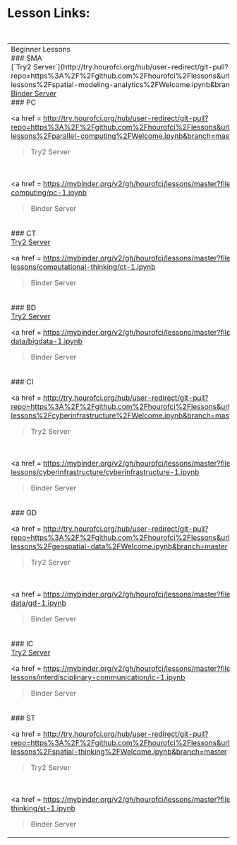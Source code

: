 
# Lesson Links:
<br>
<table>
	<tr>
		<td>
Beginner Lessons &nbsp; &nbsp; &nbsp; &nbsp; 

<br>
### SMA
<br>
[`Try2 Server`](http://try.hourofci.org/hub/user-redirect/git-pull?repo=https%3A%2F%2Fgithub.com%2Fhourofci%2Flessons&urlpath=tree%2Flessons%2Fbeginner-lessons%2Fspatial-modeling-analytics%2FWelcome.ipynb&branch=master)

<br>
<a href = 
https://mybinder.org/v2/gh/hourofci/lessons/master?filepath=beginner-lessons/spatial-modeling-analytics/sma-1.ipynb
>Binder Server</a>
<br>
### PC
<br>

<a href = 
http://try.hourofci.org/hub/user-redirect/git-pull?repo=https%3A%2F%2Fgithub.com%2Fhourofci%2Flessons&urlpath=tree%2Flessons%2Fbeginner-lessons%2Fparallel-computing%2FWelcome.ipynb&branch=master
>Try2 Server</a>
<br>

<a href = 
https://mybinder.org/v2/gh/hourofci/lessons/master?filepath=beginner-lessons/parallel-computing/pc-1.ipynb
>Binder Server</a>
<br>
### CT

<br>
<a href = 
http://try.hourofci.org/hub/user-redirect/git-pull?repo=https%3A%2F%2Fgithub.com%2Fhourofci%2Flessons&urlpath=tree%2Flessons%2Fbeginner-lessons%2Fcomputational-thinking%2FWelcome.ipynb&branch=master
>Try2 Server</a>
<br>

<a href = 
https://mybinder.org/v2/gh/hourofci/lessons/master?filepath=beginner-lessons/computational-thinking/ct-1.ipynb
>Binder Server</a>
<br>
### BD
<br>
<a href = 
http://try.hourofci.org/hub/user-redirect/git-pull?repo=https%3A%2F%2Fgithub.com%2Fhourofci%2Flessons&urlpath=tree%2Flessons%2Fbeginner-lessons%2Fbig-data%2FWelcome.ipynb&branch=master
>Try2 Server</a>
<br>

<a href = 
https://mybinder.org/v2/gh/hourofci/lessons/master?filepath=beginner-lessons/big-data/bigdata-1.ipynb
>Binder Server</a>
<br>
### CI
<br>

<a href = 
http://try.hourofci.org/hub/user-redirect/git-pull?repo=https%3A%2F%2Fgithub.com%2Fhourofci%2Flessons&urlpath=tree%2Flessons%2Fbeginner-lessons%2Fcyberinfrastructure%2FWelcome.ipynb&branch=master
>Try2 Server</a>
<br>

<a href = 
https://mybinder.org/v2/gh/hourofci/lessons/master?filepath=beginner-lessons/cyberinfrastructure/cyberinfrastructure-1.ipynb
>Binder Server</a>
<br>
### GD
<br>

<a href = 
http://try.hourofci.org/hub/user-redirect/git-pull?repo=https%3A%2F%2Fgithub.com%2Fhourofci%2Flessons&urlpath=tree%2Flessons%2Fbeginner-lessons%2Fgeospatial-data%2FWelcome.ipynb&branch=master
>Try2 Server</a>
<br>

<a href = 
https://mybinder.org/v2/gh/hourofci/lessons/master?filepath=beginner-lessons/geospatial-data/gd-1.ipynb
>Binder Server</a>
<br>
### IC
<br>
<a href = 
http://try.hourofci.org/hub/user-redirect/git-pull?repo=https%3A%2F%2Fgithub.com%2Fhourofci%2Flessons&urlpath=tree%2Flessons%2Fbeginner-lessons%2Finterdisciplinary-communication%2FWelcome.ipynb&branch=master
>Try2 Server</a>
<br>

<a href = 
https://mybinder.org/v2/gh/hourofci/lessons/master?filepath=beginner-lessons/interdisciplinary-communication/ic-1.ipynb
>Binder Server</a>
<br>
### ST
<br>

<a href = 
http://try.hourofci.org/hub/user-redirect/git-pull?repo=https%3A%2F%2Fgithub.com%2Fhourofci%2Flessons&urlpath=tree%2Flessons%2Fbeginner-lessons%2Fspatial-thinking%2FWelcome.ipynb&branch=master
>Try2 Server</a>
<br>

<a href = 
https://mybinder.org/v2/gh/hourofci/lessons/master?filepath=beginner-lessons/spatial-thinking/st-1.ipynb
>Binder Server</a>
</td>
<td>
Intermediate Lessons
<br>
### SMA

<br>
<a href = 
http://try.hourofci.org/hub/user-redirect/git-pull?repo=https%3A%2F%2Fgithub.com%2Fhourofci%2Flessons&urlpath=tree%2Flessons%2Fintermediate-lessons%2Fspatial-modeling-analytics%2FWelcome.ipynb&branch=master
>Try2 Server</a>
<br>

<a href = 
https://mybinder.org/v2/gh/hourofci/lessons/master?filepath=intermediate-lessons/spatial-modeling-analytics/sma-1.ipynb
>Binder Server</a>
<br>
### PC
<br>

<a href = 
http://try.hourofci.org/hub/user-redirect/git-pull?repo=https%3A%2F%2Fgithub.com%2Fhourofci%2Flessons&urlpath=tree%2Flessons%2Fintermediate-lessons%2Fparallel-computing%2FWelcome.ipynb&branch=master
>Try2 Server</a>
<br>

<a href = 
https://mybinder.org/v2/gh/hourofci/lessons/master?filepath=intermediate-lessons/parallel-computing/pc-1.ipynb
>Binder Server</a>
<br>
### CT
<br>

<a href = 
http://try.hourofci.org/hub/user-redirect/git-pull?repo=https%3A%2F%2Fgithub.com%2Fhourofci%2Flessons&urlpath=tree%2Flessons%2Fintermediate-lessons%2Fcomputational-thinking%2FWelcome.ipynb&branch=master
>Try2 Server</a>
<br>
<a href = 
https://mybinder.org/v2/gh/hourofci/lessons/master?filepath=intermediate-lessons/computational-thinking/ct-1.ipynb
>Binder Server</a>
<br>
### BD
<br>
<a href = 
http://try.hourofci.org/hub/user-redirect/git-pull?repo=https%3A%2F%2Fgithub.com%2Fhourofci%2Flessons&urlpath=tree%2Flessons%2Fintermediate-lessons%2Fbig-data%2FWelcome.ipynb&branch=master
>Try2 Server</a>
<br>
<a href = 
https://mybinder.org/v2/gh/hourofci/lessons/master?filepath=intermediate-lessons/big-data/bigdata-1.ipynb
>Binder Server</a>
<br>
### CI
<br>
<a href = 
http://try.hourofci.org/hub/user-redirect/git-pull?repo=https%3A%2F%2Fgithub.com%2Fhourofci%2Flessons&urlpath=tree%2Flessons%2Fintermediate-lessons%2Fcyberinfrastructure%2FWelcome.ipynb&branch=master
>Try2 Server</a>
<br>
<a href = 
https://mybinder.org/v2/gh/hourofci/lessons/master?filepath=intermediate-lessons/cyberinfrastructure/cyberinfrastructure-1.ipynb
>Binder Server</a>
<br>
### GD
<br>
<a href = 
http://try.hourofci.org/hub/user-redirect/git-pull?repo=https%3A%2F%2Fgithub.com%2Fhourofci%2Flessons&urlpath=tree%2Flessons%2Fintermediate-lessons%2Fgeospatial-data%2FWelcome.ipynb&branch=master
>Try2 Server</a>
<br>
<a href = 
https://mybinder.org/v2/gh/hourofci/lessons/master?filepath=intermediate-lessons/geospatial-data/gd-1.ipynb
>Binder Server</a>
<br>
### IC
<br>
<a href = 
http://try.hourofci.org/hub/user-redirect/git-pull?repo=https%3A%2F%2Fgithub.com%2Fhourofci%2Flessons&urlpath=tree%2Flessons%2Fintermediate-lessons%2Finterdisciplinary-communication%2FWelcome.ipynb&branch=master
>Try2 Server</a>
<br>
<a href = 
https://mybinder.org/v2/gh/hourofci/lessons/master?filepath=intermediate-lessons/interdisciplinary-communication/ic-1.ipynb
>Binder Server</a>
<br>
### ST
<br>
<a href = 
http://try.hourofci.org/hub/user-redirect/git-pull?repo=https%3A%2F%2Fgithub.com%2Fhourofci%2Flessons&urlpath=tree%2Flessons%2Fintermediate-lessons%2Fspatial-thinking%2FWelcome.ipynb&branch=master
>Try2 Server</a>
<br>
<a href = 
https://mybinder.org/v2/gh/hourofci/lessons/master?filepath=intermediate-lessons/spatial-thinking/st-1.ipynb
>Binder Server</a>
</td>
</tr>
</table>
